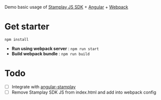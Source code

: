 Demo basic usage of [Stamplay JS SDK][stamplay-sdk] + [Angular][angular] + [Webpack][webpack]

# Get starter

`npm install`

 - **Run using webpack server** : `npm run start`
 - **Build webpack bundle** : `npm run build`
 
 
# Todo

 - [ ] Integrate with [angular-stamplay][stamplay-angular]
 - [ ] Remove Stamplay SDK JS from index.html and add into webpack config
 
[stamplay-sdk]: https://github.com/Stamplay/stamplay-js-sdk
[stamplay-angular]: https://github.com/Stamplay/angular-stamplay
[angular]: https://github.com/angular/angular.js
[webpack]: http://webpack.github.io/
